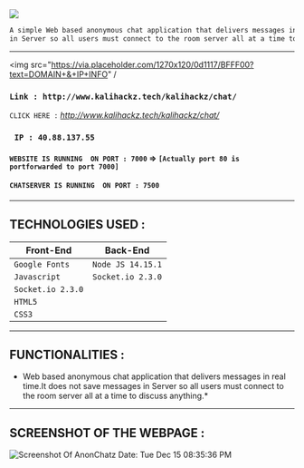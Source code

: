 <img src="https://via.placeholder.com/1270x120/0d1117/fffff?text=Anonymous+Online+Chat+Web+Application" />

```html
A simple Web based anonymous chat application that delivers messages in real time.It does not save messages 
in Server so all users must connect to the room server all at a time to discuss anything.
```
---------------------------------------------------------------------------------------------------------------------------------------------------

<img src="https://via.placeholder.com/1270x120/0d1117/BFFF00?text=DOMAIN+&+IP+INFO" /

### `Link : http://www.kalihackz.tech/kalihackz/chat/`

`CLICK HERE :` *http://www.kalihackz.tech/kalihackz/chat/* 

### ` IP : 40.88.137.55` 

#### ` WEBSITE IS RUNNING  ON PORT : 7000 ` => `[Actually port 80 is portforwarded to port 7000]` 

#### ` CHATSERVER IS RUNNING  ON PORT : 7500 `  

---------------------------------------------------------------------------------------------------------------------------------------------------

## TECHNOLOGIES USED :

Front-End | Back-End
----------|---------  
`Google Fonts` | `Node JS 14.15.1`
`Javascript` | `Socket.io 2.3.0`
`Socket.io 2.3.0` |  
`HTML5` |  
`CSS3` | 

---------------------------------------------------------------------------------------------------------------------------------------------------

## FUNCTIONALITIES :

* Web based anonymous chat application that delivers messages in real time.It does not save messages in Server so all users must connect to the room server all at a time to discuss anything.*

---------------------------------------------------------------------------------------------------------------------------------------------------

## SCREENSHOT OF THE WEBPAGE :

![Screenshot Of AnonChatz Date: Tue Dec 15 08:35:36 PM](https://i.imgur.com/kWtOWOY.png)

